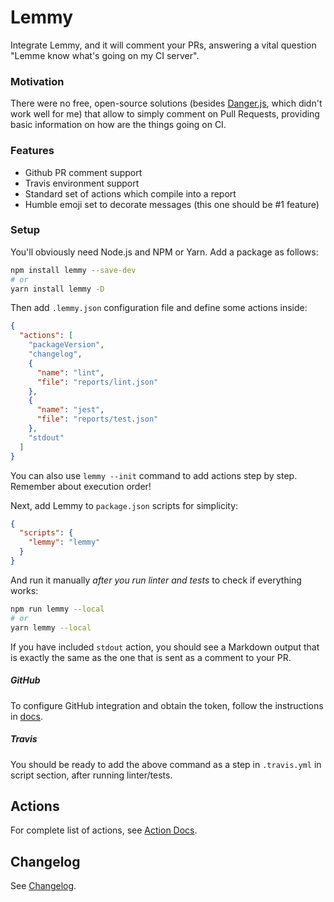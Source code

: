 # Lemmy
Integrate Lemmy, and it will comment your PRs, answering a vital question "Lemme know what's going on my CI server".

### Motivation
There were no free, open-source solutions (besides [Danger.js](https://github.com/danger/danger-js), which didn't work well for me) that allow to simply comment on Pull Requests, providing basic information on how are the things going on CI.

### Features

* Github PR comment support
* Travis environment support
* Standard set of actions which compile into a report
* Humble emoji set to decorate messages (this one should be #1 feature)

### Setup

You'll obviously need Node.js and NPM or Yarn. Add a package as follows:

```bash
npm install lemmy --save-dev
# or
yarn install lemmy -D
```

Then add `.lemmy.json` configuration file and define some actions inside:

```json
{
  "actions": [
    "packageVersion",
    "changelog",
    {
      "name": "lint",
      "file": "reports/lint.json"
    },
    {
      "name": "jest",
      "file": "reports/test.json"
    },
    "stdout"
  ]
}
```

You can also use `lemmy --init` command to add actions step by step. Remember about execution order!

Next, add Lemmy to `package.json` scripts for simplicity:
```json
{
  "scripts": {
    "lemmy": "lemmy"
  }
}
```

And run it manually *after you run linter and tests* to check if everything works:
```bash
npm run lemmy --local
# or
yarn lemmy --local
```

If you have included `stdout` action, you should see a Markdown output that is exactly the same as the one that is sent as a comment to your PR.

##### GitHub

To configure GitHub integration and obtain the token, follow the instructions in [docs](./docs/github.md).

##### Travis
You should be ready to add the above command as a step in `.travis.yml` in script section, after running linter/tests.

## Actions

For complete list of actions, see [Action Docs](./docs/actions.md).

## Changelog

See [Changelog](./CHANGELOG.md).
